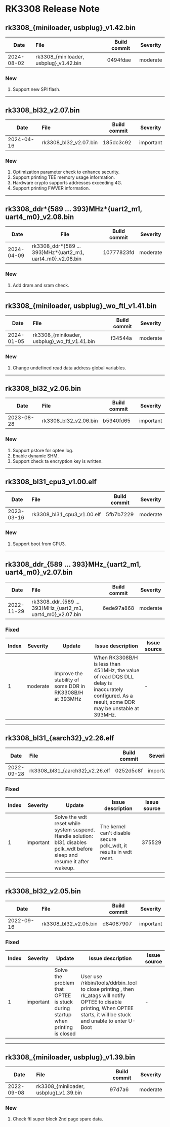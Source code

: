 # RK3308 Release Note

## rk3308_{miniloader, usbplug}_v1.42.bin

| Date       | File                                   | Build commit  | Severity |
| ---------- | :------------------------------------- | ------- | -------- |
| 2024-08-02 | rk3308_{miniloader, usbplug}_v1.42.bin | 0494fdae | moderate |

### New

1. Support new SPI flash.

------

## rk3308_bl32_v2.07.bin

| Date       | File                  | Build commit | Severity  |
| ---------- | :-------------------- | ------------ | --------- |
| 2024-04-16 | rk3308_bl32_v2.07.bin | 185dc3c92    | important |

### New

1. Optimization parameter check to enhance security.
2. Support printing TEE memory usage information.
3. Hardware crypto supports addresses exceeding 4G.
4. Support printing FWVER information.

------

## rk3308_ddr*{589 ... 393}MHz*{uart2_m1, uart4_m0}_v2.08.bin

| Date       | File                                                       | Build commit | Severity |
| ---------- | ---------------------------------------------------------- | ------------ | -------- |
| 2024-04-09 | rk3308_ddr*{589 ... 393}MHz*{uart2_m1, uart4_m0}_v2.08.bin | 10777823fd   | moderate |

### New

1. Add dram and sram check.

------

## rk3308_{miniloader, usbplug}_wo_ftl_v1.41.bin

| Date       | File                                   | Build commit  | Severity |
| ---------- | :------------------------------------- | ------- | -------- |
| 2024-01-05 | rk3308_{miniloader, usbplug}_wo_ftl_v1.41.bin | f34544a | moderate |

### New

1. Change undefined read data address global variables.

------

## rk3308_bl32_v2.06.bin

| Date       | File                  | Build commit | Severity  |
| ---------- | :-------------------- | ------------ | --------- |
| 2023-08-28 | rk3308_bl32_v2.06.bin | b5340fd65    | important |

### New

1. Support pstore for optee log.
2. Enable dynamic SHM.
3. Support check ta encryption key is written.

------

## rk3308_bl31_cpu3_v1.00.elf

| Date       | File                       | Build commit | Severity |
| ---------- | :------------------------- | ------------ | -------- |
| 2023-03-16 | rk3308_bl31_cpu3_v1.00.elf | 5fb7b7229    | moderate |

### New

1. Support boot from CPU3.

------

## rk3308_ddr_{589 ... 393}MHz_{uart2_m1, uart4_m0}_v2.07.bin

| Date       | File                                                       | Build commit | Severity |
| ---------- | :--------------------------------------------------------- | ------------ | -------- |
| 2022-11-29 | rk3308_ddr_{589 ... 393}MHz_{uart2_m1, uart4_m0}_v2.07.bin | 6ede97a868   | moderate |

### Fixed

| Index | Severity | Update                                                   | Issue description                                            | Issue source |
| ----- | -------- | -------------------------------------------------------- | ------------------------------------------------------------ | ------------ |
| 1     | moderate | Improve the stability of some DDR in RK3308B/H at 393MHz | When RK3308B/H is less than 451MHz, the value of read DQS DLL delay is inaccurately configured. As a result, some DDR may be unstable at 393MHz. | -            |

------

## rk3308_bl31_{aarch32}_v2.26.elf

| Date       | File                            | Build commit | Severity  |
| ---------- | :------------------------------ | ------------ | --------- |
| 2022-09-28 | rk3308_bl31_{aarch32}_v2.26.elf | 0252d5c8f    | important |

### Fixed

| Index | Severity  | Update                                                       | Issue description                                            | Issue source |
| ----- | --------- | ------------------------------------------------------------ | ------------------------------------------------------------ | ------------ |
| 1     | important | Solve the wdt reset while system suspend.  Handle solution: bl31 disables pclk_wdt before sleep and resume it after wakeup. | The kernel can't disable secure pclk_wdt,  it results in wdt reset. | 375529       |

------

## rk3308_bl32_v2.05.bin

| Date       | File                  | Build commit | Severity  |
| ---------- | :-------------------- | ------------ | --------- |
| 2022-09-16 | rk3308_bl32_v2.05.bin | d84087907    | important |

### Fixed

| Index | Severity  | Update                                                       | Issue description                                            | Issue source |
| ----- | --------- | ------------------------------------------------------------ | ------------------------------------------------------------ | ------------ |
| 1     | important | Solve the problem that OPTEE is stuck during startup when printing is closed | User use /rkbin/tools/ddrbin_tool to close printing ,  then rk_atags will notify OPTEE to disable printing, When OPTEE starts, it will be stuck and unable to enter U-Boot | -            |

------

## rk3308_{miniloader, usbplug}_v1.39.bin

| Date       | File                                   | Build commit  | Severity |
| ---------- | :------------------------------------- | ------- | -------- |
| 2022-09-08 | rk3308_{miniloader, usbplug}_v1.39.bin | 97d7a6 | moderate |

### New

1. Check ftl super block 2nd page spare data.
